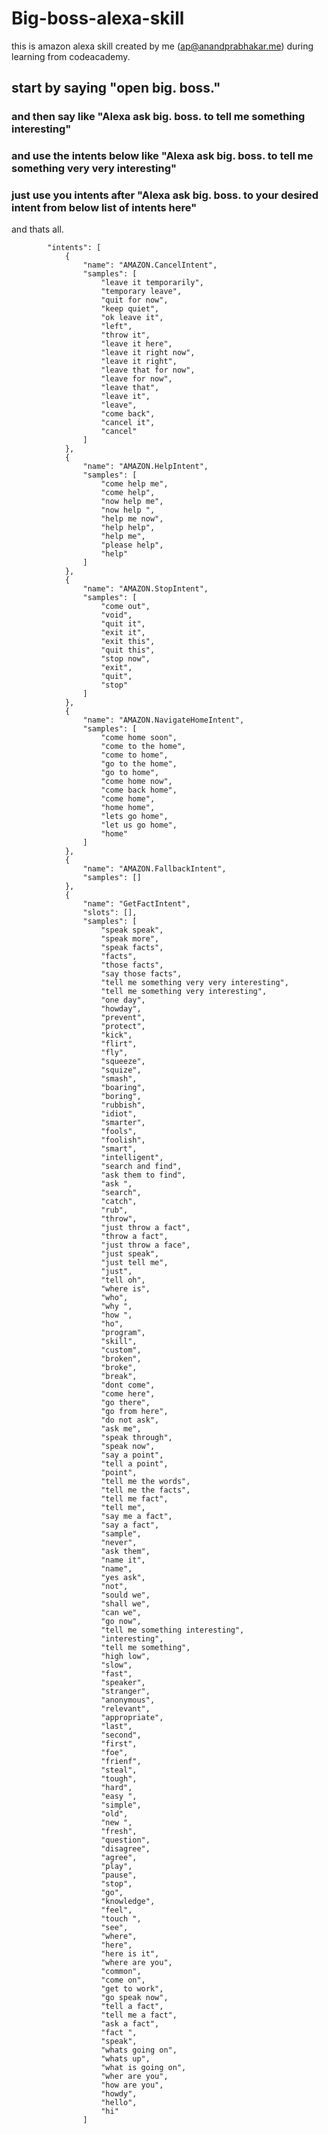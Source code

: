 # Big-boss-alexa-skill
this is amazon alexa skill created by me (ap@anandprabhakar.me) during learning from codeacademy.

## start by saying "open big. boss."

### and then say like "Alexa ask big. boss. to tell me something interesting"
### and use the intents below like "Alexa ask big. boss. to tell me something very very interesting"
### just use you intents after "Alexa ask big. boss. to your desired intent from below list of intents here"
  and thats all.

            "intents": [
                {
                    "name": "AMAZON.CancelIntent",
                    "samples": [
                        "leave it temporarily",
                        "temporary leave",
                        "quit for now",
                        "keep quiet",
                        "ok leave it",
                        "left",
                        "throw it",
                        "leave it here",
                        "leave it right now",
                        "leave it right",
                        "leave that for now",
                        "leave for now",
                        "leave that",
                        "leave it",
                        "leave",
                        "come back",
                        "cancel it",
                        "cancel"
                    ]
                },
                {
                    "name": "AMAZON.HelpIntent",
                    "samples": [
                        "come help me",
                        "come help",
                        "now help me",
                        "now help ",
                        "help me now",
                        "help help",
                        "help me",
                        "please help",
                        "help"
                    ]
                },
                {
                    "name": "AMAZON.StopIntent",
                    "samples": [
                        "come out",
                        "void",
                        "quit it",
                        "exit it",
                        "exit this",
                        "quit this",
                        "stop now",
                        "exit",
                        "quit",
                        "stop"
                    ]
                },
                {
                    "name": "AMAZON.NavigateHomeIntent",
                    "samples": [
                        "come home soon",
                        "come to the home",
                        "come to home",
                        "go to the home",
                        "go to home",
                        "come home now",
                        "come back home",
                        "come home",
                        "home home",
                        "lets go home",
                        "let us go home",
                        "home"
                    ]
                },
                {
                    "name": "AMAZON.FallbackIntent",
                    "samples": []
                },
                {
                    "name": "GetFactIntent",
                    "slots": [],
                    "samples": [
                        "speak speak",
                        "speak more",
                        "speak facts",
                        "facts",
                        "those facts",
                        "say those facts",
                        "tell me something very very interesting",
                        "tell me something very interesting",
                        "one day",
                        "howday",
                        "prevent",
                        "protect",
                        "kick",
                        "flirt",
                        "fly",
                        "squeeze",
                        "squize",
                        "smash",
                        "boaring",
                        "boring",
                        "rubbish",
                        "idiot",
                        "smarter",
                        "fools",
                        "foolish",
                        "smart",
                        "intelligent",
                        "search and find",
                        "ask them to find",
                        "ask ",
                        "search",
                        "catch",
                        "rub",
                        "throw",
                        "just throw a fact",
                        "throw a fact",
                        "just throw a face",
                        "just speak",
                        "just tell me",
                        "just",
                        "tell oh",
                        "where is",
                        "who",
                        "why ",
                        "how ",
                        "ho",
                        "program",
                        "skill",
                        "custom",
                        "broken",
                        "broke",
                        "break",
                        "dont come",
                        "come here",
                        "go there",
                        "go from here",
                        "do not ask",
                        "ask me",
                        "speak through",
                        "speak now",
                        "say a point",
                        "tell a point",
                        "point",
                        "tell me the words",
                        "tell me the facts",
                        "tell me fact",
                        "tell me",
                        "say me a fact",
                        "say a fact",
                        "sample",
                        "never",
                        "ask them",
                        "name it",
                        "name",
                        "yes ask",
                        "not",
                        "sould we",
                        "shall we",
                        "can we",
                        "go now",
                        "tell me something interesting",
                        "interesting",
                        "tell me something",
                        "high low",
                        "slow",
                        "fast",
                        "speaker",
                        "stranger",
                        "anonymous",
                        "relevant",
                        "appropriate",
                        "last",
                        "second",
                        "first",
                        "foe",
                        "frienf",
                        "steal",
                        "tough",
                        "hard",
                        "easy ",
                        "simple",
                        "old",
                        "new ",
                        "fresh",
                        "question",
                        "disagree",
                        "agree",
                        "play",
                        "pause",
                        "stop",
                        "go",
                        "knowledge",
                        "feel",
                        "touch ",
                        "see",
                        "where",
                        "here",
                        "here is it",
                        "where are you",
                        "common",
                        "come on",
                        "get to work",
                        "go speak now",
                        "tell a fact",
                        "tell me a fact",
                        "ask a fact",
                        "fact ",
                        "speak",
                        "whats going on",
                        "whats up",
                        "what is going on",
                        "wher are you",
                        "how are you",
                        "howdy",
                        "hello",
                        "hi"
                    ]
             
